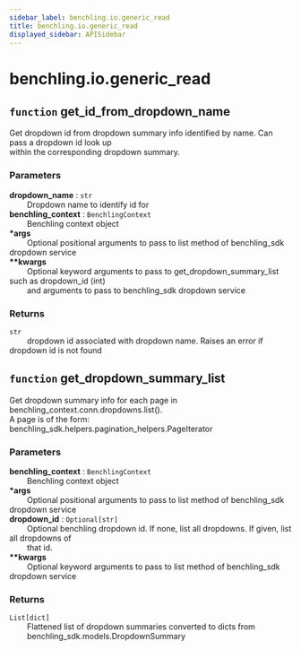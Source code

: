 ```yaml
---
sidebar_label: benchling.io.generic_read
title: benchling.io.generic_read
displayed_sidebar: APISidebar
--- 
```



# benchling.io.generic_read


## `function` get_id_from_dropdown_name
  
Get dropdown id from dropdown summary info identified by name. Can pass a dropdown id look up  
within the corresponding dropdown summary.  
  
### Parameters  
  
**dropdown_name** : `str`  
&nbsp; &nbsp; &nbsp; &nbsp; Dropdown name to identify id for  
**benchling_context** : `BenchlingContext`  
&nbsp; &nbsp; &nbsp; &nbsp; Benchling context object  
**\*args**  
&nbsp; &nbsp; &nbsp; &nbsp; Optional positional arguments to pass to list method of benchling_sdk dropdown service  
**\*\*kwargs**  
&nbsp; &nbsp; &nbsp; &nbsp; Optional keyword arguments to pass to get_dropdown_summary_list such as dropdown_id (int)  
&nbsp; &nbsp; &nbsp; &nbsp; and arguments to pass to benchling_sdk dropdown service  
  
### Returns  
  
`str`  
&nbsp; &nbsp; &nbsp; &nbsp; dropdown id associated with dropdown name. Raises an error if dropdown id is not found  


## `function` get_dropdown_summary_list
  
Get dropdown summary info for each page in benchling_context.conn.dropdowns.list().  
A page is of the form: benchling_sdk.helpers.pagination_helpers.PageIterator  
  
### Parameters  
  
**benchling_context** : `BenchlingContext`  
&nbsp; &nbsp; &nbsp; &nbsp; Benchling context object  
**\*args**  
&nbsp; &nbsp; &nbsp; &nbsp; Optional positional arguments to pass to list method of benchling_sdk dropdown service  
**dropdown_id** : `Optional[str]`  
&nbsp; &nbsp; &nbsp; &nbsp; Optional benchling dropdown id. If none, list all dropdowns. If given, list all dropdowns of  
&nbsp; &nbsp; &nbsp; &nbsp; that id.  
**\*\*kwargs**  
&nbsp; &nbsp; &nbsp; &nbsp; Optional keyword arguments to pass to list method of benchling_sdk dropdown service  
  
### Returns  
  
`List[dict]`  
&nbsp; &nbsp; &nbsp; &nbsp; Flattened list of dropdown summaries converted to dicts from  
&nbsp; &nbsp; &nbsp; &nbsp; benchling_sdk.models.DropdownSummary  
